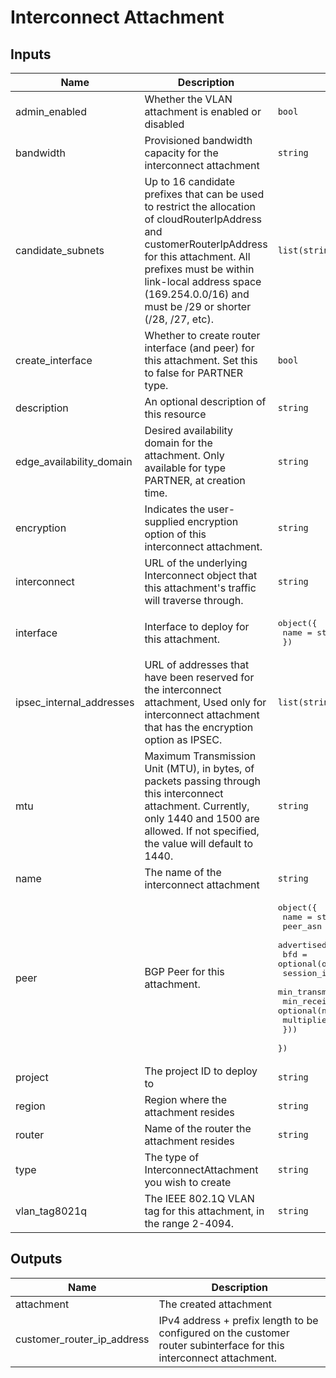 # Interconnect Attachment

<!-- BEGINNING OF PRE-COMMIT-TERRAFORM DOCS HOOK -->
## Inputs

| Name | Description | Type | Default | Required |
|------|-------------|------|---------|:--------:|
| admin\_enabled | Whether the VLAN attachment is enabled or disabled | `bool` | `true` | no |
| bandwidth | Provisioned bandwidth capacity for the interconnect attachment | `string` | `"BPS_10G"` | no |
| candidate\_subnets | Up to 16 candidate prefixes that can be used to restrict the allocation of cloudRouterIpAddress and customerRouterIpAddress for this attachment. All prefixes must be within link-local address space (169.254.0.0/16) and must be /29 or shorter (/28, /27, etc). | `list(string)` | `null` | no |
| create\_interface | Whether to create router interface (and peer) for this attachment. Set this to false for PARTNER type. | `bool` | `true` | no |
| description | An optional description of this resource | `string` | `null` | no |
| edge\_availability\_domain | Desired availability domain for the attachment. Only available for type PARTNER, at creation time. | `string` | `null` | no |
| encryption | Indicates the user-supplied encryption option of this interconnect attachment. | `string` | `"NONE"` | no |
| interconnect | URL of the underlying Interconnect object that this attachment's traffic will traverse through. | `string` | `""` | no |
| interface | Interface to deploy for this attachment. | <pre>object({<br>    name = string<br>  })</pre> | `null` | no |
| ipsec\_internal\_addresses | URL of addresses that have been reserved for the interconnect attachment, Used only for interconnect attachment that has the encryption option as IPSEC. | `list(string)` | `[]` | no |
| mtu | Maximum Transmission Unit (MTU), in bytes, of packets passing through this interconnect attachment. Currently, only 1440 and 1500 are allowed. If not specified, the value will default to 1440. | `string` | `null` | no |
| name | The name of the interconnect attachment | `string` | n/a | yes |
| peer | BGP Peer for this attachment. | <pre>object({<br>    name                      = string<br>    peer_asn                  = string<br>    advertised_route_priority = optional(number)<br>    bfd = optional(object({<br>      session_initialization_mode = string<br>      min_transmit_interval       = optional(number)<br>      min_receive_interval        = optional(number)<br>      multiplier                  = optional(number)<br>    }))<br>  })</pre> | `null` | no |
| project | The project ID to deploy to | `string` | n/a | yes |
| region | Region where the attachment resides | `string` | n/a | yes |
| router | Name of the router the attachment resides | `string` | n/a | yes |
| type | The type of InterconnectAttachment you wish to create | `string` | `"DEDICATED"` | no |
| vlan\_tag8021q | The IEEE 802.1Q VLAN tag for this attachment, in the range 2-4094. | `string` | `null` | no |

## Outputs

| Name | Description |
|------|-------------|
| attachment | The created attachment |
| customer\_router\_ip\_address | IPv4 address + prefix length to be configured on the customer router subinterface for this interconnect attachment. |

<!-- END OF PRE-COMMIT-TERRAFORM DOCS HOOK -->
